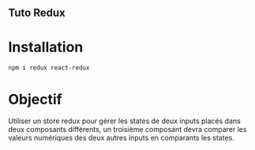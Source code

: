 ## Tuto Redux

# Installation

```
npm i redux react-redux
```

# Objectif

Utiliser un store redux pour gérer les states de deux inputs placés dans deux composants différents, un troisième composant devra comparer les valeurs numériques des deux autres inputs en comparants les states.

